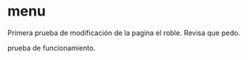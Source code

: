 # menu
Primera prueba de modificación de la pagina el roble.
Revisa que pedo.

prueba de funcionamiento.
